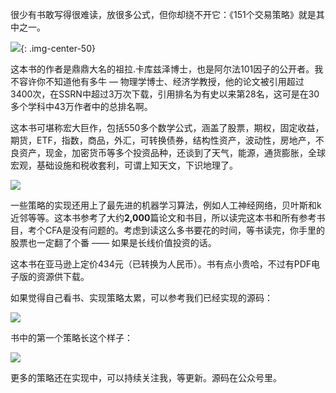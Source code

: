 
很少有书敢写得很难读，放很多公式，但你却绕不开它：《151个交易策略》就是其中之一。

![](https://images.jieyu.ai/images/2023/03/20230305121804.png){: .img-center-50}


这本书的作者是鼎鼎大名的祖拉.卡库兹泽博士，也是阿尔法101因子的公开者。我不容许你不知道他有多牛 — 物理学博士、经济学教授，他的论文被引用超过3400次，在SSRN中超过3万次下载，引用排名为有史以来第28名，这可是在30多个学科中43万作者中的总排名啊。

这本书可堪称宏大巨作，包括550多个数学公式，涵盖了股票，期权，固定收益，期货，ETF，指数，商品，外汇，可转换债券，结构性资产，波动性，房地产，不良资产，现金，加密货币等多个投资品种，还谈到了天气，能源，通货膨胀，全球宏观，基础设施和税收套利，可谓上知天文，下识地理了。

![](https://images.jieyu.ai/images/2023/03/6-Key-Tips-on-Trading-Strategies-for-Beginners.jpg)

一些策略的实现还用上了最先进的机器学习算法，例如人工神经网络，贝叶斯和k近邻等等。这本书参考了大约**2,000**篇论文和书目，所以读完这本书和所有参考书目，考个CFA是没有问题的。考虑到读这么多书要花的时间，等书读完，你手里的股票也一定翻了个番 —— 如果是长线价值投资的话。

这本书在亚马逊上定价434元（已转换为人民币）。书有点小贵哈，不过有PDF电子版的资源供下载。

如果觉得自己看书、实现策略太累，可以参考我们已经实现的源码：

![](https://images.jieyu.ai/images/2023/03/20230305154648.png)

书中的第一个策略长这个样子：

![](https://images.jieyu.ai/images/2023/03/20230305145934.png)



更多的策略还在实现中，可以持续关注我，等更新。源码在公众号里。

